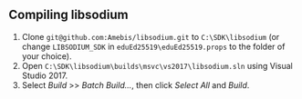 ## Compiling libsodium

1. Clone `git@github.com:Amebis/libsodium.git` to `C:\SDK\libsodium` (or change `LIBSODIUM_SDK` in `eduEd25519\eduEd25519.props` to the folder of your choice).
2. Open `C:\SDK\libsodium\builds\msvc\vs2017\libsodium.sln` using Visual Studio 2017.
3. Select _Build_ >> _Batch Build..._, then click _Select All_ and _Build_.
